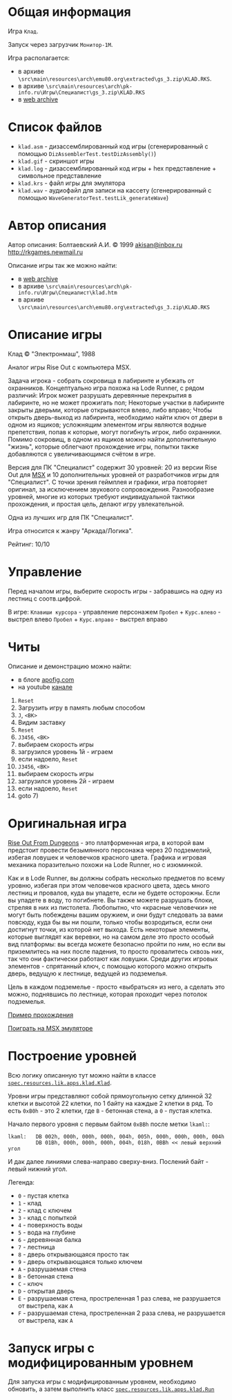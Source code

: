 # Общая информация

Игра `Клад`.

Запуск через загрузчик `Монитор-1М`.

Игра располагается: 
- в архиве `\src\main\resources\arch\emu80.org\extracted\gs_3.zip\KLAD.RKS`.
- в архиве `\src\main\resources\arch\pk-info.ru\Игры\Специалист\gs_3.zip\KLAD.RKS`
- в [web archive](https://web.archive.org/web/20170318070429fw_/http://www.pk-info.ru/arhiv/spec/klad.zip)

# Список файлов

- `klad.asm` - дизассемблированный код игры (сгенерированный с помощью `DizAssemblerTest.testDizAssembly()`)
- `klad.gif` - скриншот игры
- `klad.log` - дизассемблированный код игры + hex представление + символьное представление 
- `klad.krs` - файл игры для эмулятора
- `klad.wav` - аудиофайл для записи на кассету (сгенерированный с помощью `WaveGeneratorTest.testLik_generateWave`) 

# Автор описания

Автор описания: Болтаевский А.И.
© 1999
akisan@inbox.ru
http://rkgames.newmail.ru

Описание игры так же можно найти:
- в [web archive](https://web.archive.org/web/20170318070429fw_/http://pk-info.ru/spec3/klad.html)
- в архиве `\src\main\resources\arch\pk-info.ru\Игры\Специалист\klad.htm`
- в архиве `\src\main\resources\arch\emu80.org\extracted\gs_3.zip\KLAD.RKS`

# Описание игры

Клад © "Электронмаш", 1988

Аналог игры Rise Out с компьютера MSX.

Задача игрока - собрать сокровища в лабиринте и убежать от охранников. Концептуально игра похожа на 
Lode Runner, с рядом различий: Игрок может разрушать деревянные перекрытия в лабиринте, но не может 
прожигать пол; Некоторые участки в лабиринте закрыты дверьми, которые открываются влево, либо вправо; 
Чтобы открыть дверь-выход из лабиринта, необходимо найти ключ от двери в одном из ящиков; усложнящим 
элементом игры являются водные препетствия, попав к которые, могут погибнуть игрок, либо охранники. 
Помимо сокровищ, в одном из ящиков можно найти дополнительную "жизнь", которые облегчают прохождение 
игры, попытки также добавляются с увеличивающимся счётом в игре.

Версия для ПК "Специалист" содержит 30 уровней: 20 из версии Rise Out для 
[MSX](https://ru.wikipedia.org/wiki/MSX) и 10 дополнительных уровней от разработчиков игры для 
"Специалист". C точки зрения геймплея и графики, игра повторяет оригинал, за исключением звукового 
сопровождения. Разнообразие уровней, многие из которых требуют индивидуальной тактики прохождения, 
и простая цель, делают игру увлекательной.

Одна из лучших игр для ПК "Специалист".

Игра относится к жанру "Аркада/Логика".

Рейтинг: 10/10

# Управление 

Перед началом игры, выберите скорость игры - забравшись на одну из лестниц с соотв.цифрой.

В игре:
`Клавиши курсора` - управление персонажем
`Пробел` + `Курс.влево` - выстрел влево
`Пробел` + `Курс.вправо` - выстрел вправо

# Читы

Описание и демонстрацию можно найти:
- в блоге [apofig.com](http://www.apofig.com/2018/08/blog-post.html)
- на youtube [канале](https://www.youtube.com/watch?v=69Mim4XHRHg)

1. `Reset`
2. Загрузить игру в память любым способом
3. `J`, `<ВК>`
4. Видим заставку
5. `Reset`
6. `J3456`, `<ВК>`
7. выбираем скорость игры
8. загрузился уровень 1й - играем
9. если надоело, `Reset`
10. `J3456`, `<ВК>`
11. выбираем скорость игры
12. загрузился уровень 2й - играем
13. если надоело, `Reset`
14. goto 7)

# Оригинальная игра 

[Rise Out From Dungeons](https://www.mobygames.com/game/54864/rise-out-from-dungeons/) - 
это платформенная игра, в которой вам предстоит провести безымянного персонажа 
через 20 подземелий, избегая ловушек и человечков красного цвета. Графика и игровая механика поразительно 
похожи на Lode Runner, но с изюминкой.

Как и в Lode Runner, вы должны собрать несколько предметов по всему уровню, избегая при этом человечков 
красного цвета, здесь много лестниц и провалов, куда вы упадете, если не будете осторожны. Если вы упадете 
в воду, то погибнете. Вы также можете разрушать блоки, стреляя в них из пистолета. Любопытно, что 
«красные человечки» не могут быть побеждены вашим оружием, и они будут следовать за вами повсюду, куда 
бы вы ни пошли, только чтобы возродиться, если они достигнут точки, из которой нет выхода. Есть некоторые 
элементы, которые выглядят как веревки, но на самом деле это просто особый вид платформы: вы всегда 
можете безопасно пройти по ним, но если вы приземлитесь на них после падения, то просто провалитесь сквозь 
них, так что они фактически работают как ловушки. Среди других игровых элементов - спрятанный ключ, с 
помощью которого можно открыть дверь, ведущую к лестнице, ведущей из подземелья.

Цель в каждом подземелье - просто «выбраться» из него, а сделать это можно, поднявшись по лестнице, которая 
проходит через потолок подземелья.

[Пример прохождения](https://www.youtube.com/watch?v=BzSDosoTRgw)

[Поиграть на MSX эмуляторе](https://www.file-hunter.com/MSX/?id=riseout)

# Построение уровней

Всю логику описанную тут можно найти в классе 
[`spec.resources.lik.apps.klad.Klad`](../../../../../../src/main/java/spec/resources/lik/apps/klad/Klad.java). 

Уровни игры представляют собой прямоугольную сетку длинной 32 клетки и высотой 22 клетки, 
по 1 байту на каждые 2 клетки в ряд. 
То есть `0xB0h` - это 2 клетки, где `B` - бетонная стена, а `0` - пустая клетка.

Начало первого уровня с первым байтом `0xBBh` после метки `lkaml:`:
```
lkaml:   DB 002h, 000h, 000h, 000h, 004h, 005h, 000h, 000h, 000h, 004h
         DB 01Bh, 000h, 000h, 000h, 004h, 018h, 0BBh << левый верхний угол
```
И дак далее линиями слева-направо сверху-вниз. Послений байт - левый нижний угол.    

Легенда:
- `0` - пустая клетка
- `1` - клад
- `2` - клад с ключем
- `3` - клад с попыткой
- `4` - поверхность воды
- `5` - вода на глубине
- `6` - деревянная балка
- `7` - лестница
- `8` - дверь открывающаяся просто так
- `9` - дверь открывающаяся только ключем
- `A` - разрушаемая стена
- `B` - бетонная стена
- `C` - ключ
- `D` - открытая дверь
- `E` - разрушаемая стена, простреленная 1 раз слева, не разрушается от выстрела, как `A`
- `F` - разрушаемая стена, простреленная 2 раза слева, не разрушается от выстрела, как `A`

# Запуск игры с модифицированным уровнем

Для запуска игры с модифицированным уровнем, необходимо обновить, а затем выполнить класс 
[`spec.resources.lik.apps.klad.Run`](../../../../../../src/main/java/spec/resources/lik/apps/klad/Run.java)